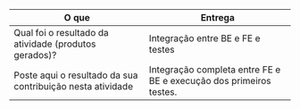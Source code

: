 
|O que| Entrega |
|--|--|
| Qual foi o resultado da atividade (produtos gerados)? |Integração entre BE e FE e testes|
| Poste aqui o resultado da sua contribuição nesta atividade |Integração completa entre FE e BE e execução dos primeiros testes.|

 